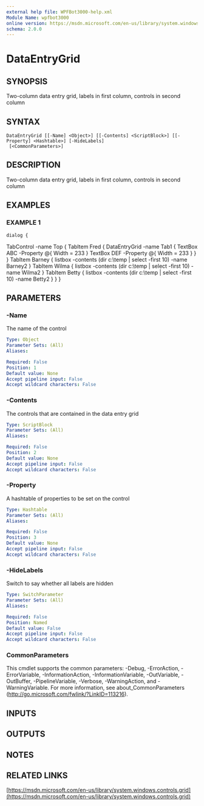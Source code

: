 ```yaml
---
external help file: WPFBot3000-help.xml
Module Name: wpfbot3000
online version: https://msdn.microsoft.com/en-us/library/system.windows.controls.grid
schema: 2.0.0
---
```


# DataEntryGrid

## SYNOPSIS
Two-column data entry grid, labels in first column, controls in second column

## SYNTAX

```
DataEntryGrid [[-Name] <Object>] [[-Contents] <ScriptBlock>] [[-Property] <Hashtable>] [-HideLabels]
 [<CommonParameters>]
```

## DESCRIPTION
Two-column data entry grid, labels in first column, controls in second column

## EXAMPLES

### EXAMPLE 1
```
dialog {
```

TabControl -name Top {
        TabItem Fred  {
            DataEntryGrid -name Tab1 {
                TextBox ABC -Property @{ Width = 233 }
                TextBox DEF -Property @{ Width = 233 }
            }
        }
        TabItem Barney {
            listbox -contents (dir c:\temp | select -first 10) -name Barney2
        }
        TabItem Wilma {
            listbox -contents (dir c:\temp | select -first 10) -name Wilma2
        }
        TabItem Betty {
            listbox -contents (dir c:\temp | select -first 10) -name Betty2
        }
    }
}

## PARAMETERS

### -Name
The name of the control

```yaml
Type: Object
Parameter Sets: (All)
Aliases:

Required: False
Position: 1
Default value: None
Accept pipeline input: False
Accept wildcard characters: False
```

### -Contents
The controls that are contained in the data entry grid

```yaml
Type: ScriptBlock
Parameter Sets: (All)
Aliases:

Required: False
Position: 2
Default value: None
Accept pipeline input: False
Accept wildcard characters: False
```

### -Property
A hashtable of properties to be set on the control

```yaml
Type: Hashtable
Parameter Sets: (All)
Aliases:

Required: False
Position: 3
Default value: None
Accept pipeline input: False
Accept wildcard characters: False
```

### -HideLabels
Switch to say whether all labels are hidden

```yaml
Type: SwitchParameter
Parameter Sets: (All)
Aliases:

Required: False
Position: Named
Default value: False
Accept pipeline input: False
Accept wildcard characters: False
```

### CommonParameters
This cmdlet supports the common parameters: -Debug, -ErrorAction, -ErrorVariable, -InformationAction, -InformationVariable, -OutVariable, -OutBuffer, -PipelineVariable, -Verbose, -WarningAction, and -WarningVariable.
For more information, see about_CommonParameters (http://go.microsoft.com/fwlink/?LinkID=113216).

## INPUTS

## OUTPUTS

## NOTES

## RELATED LINKS

[https://msdn.microsoft.com/en-us/library/system.windows.controls.grid](https://msdn.microsoft.com/en-us/library/system.windows.controls.grid)

